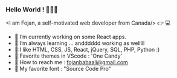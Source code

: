 ### Hello World ! 👋😄👋

 <I am Fojan, a self-motivated web developer from Canada/> :point_right: 💻

- 🔭 I’m currently working on some React apps.
- 🌱 I’m always learning ... andddddd working as welllll
- 💛:I like HTML, CSS, JS, React, jQuery, SQL, PHP, Python :)
- 🍭:Favorite themes in VScode : 'One Candy'
- 💌 How to reach me : fojanbabaali@gmail.com
- 💙 My favorite font : "Source Code Pro"


